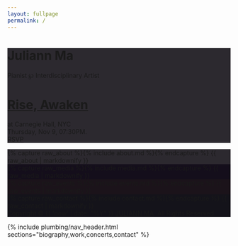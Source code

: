 ```yaml
---
layout: fullpage
permalink: /
---
```


<main id="fullpage">
  <div class="section page main_photo" style="background-color:#2C292F" id="home">
    <div class="title_card">
      <h1>Juliann Ma</h1>
      Pianist ℘ Interdisciplinary Artist
    </div>
    <div class="title_announcement">
      <h1><a href="#events">Rise, Awaken</a></h1>
      <p>
        at Carnegie Hall, NYC
        <br>
        Thursday, Nov 9, 07:30PM.
        <br>
        <a href="https://www.carnegiehall.org/SiteCode/Purchase/SeatSelectionPerformance.aspx?startWorkflow=true&quickBuy=false&quantity=1&eventId=31030">RSVP</a>
      </p>
    </div>
    <div class="bottom"><a class="scroll_arrow" href="#biography"></a></div>
  </div>
  <div class="section page" style="background-color:#2C292F" id="biography">
    {% capture raw_about %}{% include about.md %}{% endcapture %}
    {{ raw_about | markdownify }}
  </div>
  <div class="section page" style="background-color:#140E1B" id="work">
    {% capture raw_media %}{% include media.md %}{% endcapture %}
    {{ raw_media | markdownify }}
  </div>
  <div class="section page" style="background-color:#1B131A" id="concerts">
    {% capture raw_events %}{% include events.md %}{% endcapture %}
    {{ raw_events | markdownify }}
  </div>
  <div class="section page" style="background-color:#14131A" id="contact">
    {% capture raw_contact %}{% include contact.md %}{% endcapture %}
    {{ raw_contact | markdownify }}
    <div class="bottom">Copyright © {{ 'now' | date: "%Y" }} <a href="{{ site.url }}">JULIANN MA</a>. All Rights Reserved.</div>
  </div>
</main>

{% include plumbing/nav_header.html sections="biography,work,concerts,contact" %}

<!--
<script>
  fullpage.initialize('#fullpage', {
    anchors: ['home', 'bio', 'media', 'concerts', 'contact'],
    menu: '#menu',
    css3:true
  });
</script>
-->
